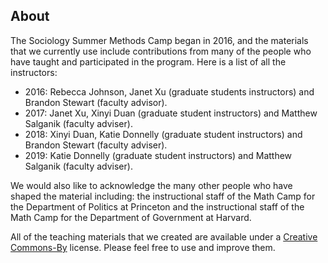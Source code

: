 ## About

The Sociology Summer Methods Camp began in 2016, and the materials that we currently use include contributions from many of the people who have taught and participated in the program.  Here is a list of all the instructors:

- 2016: Rebecca Johnson, Janet Xu (graduate students instructors) and Brandon Stewart (faculty advisor).
- 2017: Janet Xu, Xinyi Duan (graduate student instructors) and Matthew Salganik (faculty adviser).
- 2018: Xinyi Duan, Katie Donnelly (graduate student instructors) and Brandon Stewart (faculty adviser).
- 2019: Katie Donnelly (graduate student instructors) and Matthew Salganik (faculty adviser).

We would also like to acknowledge the many other people who have shaped the material including: the instructional staff of the Math Camp for the Department of Politics at Princeton and the instructional staff of the Math Camp for the Department of Government at Harvard.

All of the teaching materials that we created are available under a [Creative Commons-By](https://creativecommons.org/licenses/by/4.0/) license.  Please feel free to use and improve them.
